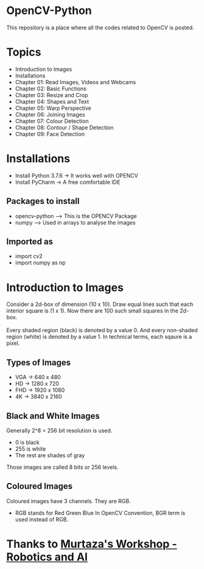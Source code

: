 # OpenCV-Python
 This repository is a place where all the codes related to OpenCV is posted.

# Topics
- Introduction to Images
- Installations 
- Chapter 01: Read Images, Videos and Webcams
- Chapter 02: Basic Functions
- Chapter 03: Resize and Crop
- Chapter 04: Shapes and Text 
- Chapter 05: Warp Perspective
- Chapter 06: Joining Images
- Chapter 07: Colour Detection
- Chapter 08: Contour / Shape Detection
- Chapter 09: Face Detection

# Installations 
- Install Python 3.7.6 -> It works well with OPENCV
- Install PyCharm -> A free comfortable IDE

## Packages to install
- opencv-python --> This is the OPENCV Package 
- numpy --> Used in arrays to analyse the images

## Imported as 
- import cv2
- import numpy as np

  
# Introduction to Images
Consider a 2d-box of dimension (10 x 10). Draw equal 
lines such that each interior square is (1 x 1). Now 
there are 100 such small squares in the 2d-box.
<br><br>
Every shaded region (black) is denoted by a value 0. And 
every non-shaded region (white) is denoted by a value 1.
In technical terms, each sqaure is a pixel.
## Types of Images
- VGA ->  640 x  480
- HD  -> 1280 x  720
- FHD -> 1920 x 1080
- 4K  -> 3840 x 2160
## Black and White Images
Generally 2^8 = 256 bit resolution is used.
- 0 is black 
- 255 is white 
- The rest are shades of gray

Those images are called 8 bits or 256 levels.
## Coloured Images
Coloured images have 3 channels. They are RGB. 
- RGB stands for Red Green Blue
In OpenCV Convention, BGR term is used instead of RGB.

# Thanks to <a href = "https://www.youtube.com/watch?v=WQeoO7MI0Bs&list=PLMoSUbG1Q_r9p7iYBg6z6tZP002DAJ41H&index=1"> Murtaza's Workshop - Robotics and AI </a>
